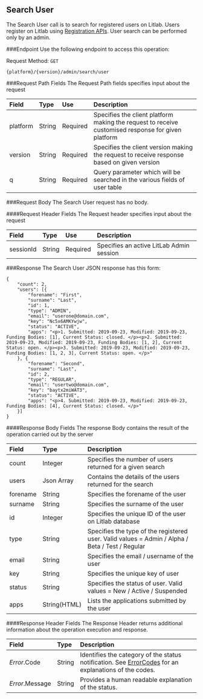 Search User
---------
The Search User call is to search for registered users on Litlab. Users register on Litlab using [Registration APIs][]. User search can be performed only by an admin.

###Endpoint
Use the following endpoint to access this operation:

Request Method: `GET`

	{platform}/{version}/admin/search/user

###Request Path Fields
The Request Path fields specifies input about the request

| Field          | Type        | Use          | Description                                                                                        |
|:---------------|:------------|:-------------|:---------------------------------------------------------------------------------------------------|
| platform       | String      | Required     | Specifies the client platform making the request to receive customised response for given platform |
| version        | String      | Required     | Specifies the client version making the request to receive response based on given version         |
| q              | String      | Required     | Query parameter which will be searched in the various fields of user table         |

###Request Body
The Search User request has no body.

####Request Header Fields
The Request header specifies input about the request

| Field          | Type        | Use          | Description                                                                              |
|:---------------|:------------|:-------------|:-----------------------------------------------------------------------------------------|
| sessionId      | String      | Required     | Specifies an active LitLab Admin session                                                 | 

###Response
The Search User JSON response has this form:

    {
        "count": 2,
        "users": [{
            "forename": "First",
            "surname": "Last",
            "id": 1,
            "type": "ADMIN",
            "email": "userone@domain.com",
            "key": "Nc5x6AMKYwjw",
            "status": "ACTIVE",
            "apps": "<p>1. Submitted: 2019-09-23, Modified: 2019-09-23, Funding Bodies: [1], Current Status: closed. </p><p>2. Submitted: 2019-09-23, Modified: 2019-09-23, Funding Bodies: [1, 2], Current Status: open. </p><p>3. Submitted: 2019-09-23, Modified: 2019-09-23, Funding Bodies: [1, 2, 3], Current Status: open. </p>"
        }, {
            "forename": "Second",
            "surname": "Last",
            "id": 2,
            "type": "REGULAR",
            "email": "usertwo@domain.com",
            "key": "baytx2miWAT3",
            "status": "ACTIVE",
            "apps": "<p>4. Submitted: 2019-09-23, Modified: 2019-09-23, Funding Bodies: [4], Current Status: closed. </p>"
        }]
    }

####Response Body Fields
The response Body contains the result of the operation carried out by the server

| Field          | Type        | Description                                                                                     |
|:---------------|:------------|:------------------------------------------------------------------------------------------------|
| count          | Integer     | Specifies the number of users returned for a given search                                       |
| users          | Json Array  | Contains the details of the users returned for the search                                       |
| forename       | String      | Specifies the forename of the user                                                              |
| surname        | String      | Specifies the surname of the user                                                               |
| id             | Integer     | Specifies the unique ID of the user on Litlab database                                          |
| type           | String      | Specifies the type of the registered user. Valid values = Admin / Alpha / Beta / Test / Regular |
| email          | String      | Specifies the email / username of the user                                                      |
| key            | String      | Specifies the unique key of user                                                                |
| status         | String      | Specifies the status of user. Valid values = New / Active / Suspended                           |
| apps           | String(HTML)| Lists the applications submitted by the user                                                    |

####Response Header Fields
The Response Header returns additional information about the operation execution and response.

| Field            | Type        | Description                                                                                                      |
|:-----------------|:------------|:-----------------------------------------------------------------------------------------------------------------|
| _Error_.Code    | String      | Identifies the category of the status notification. See [ErrorCodes][] for an explanations of the codes.          |
| _Error_.Message | String      | Provides a human readable explanation of the status.                                                              |

[ErrorCodes]: ../../appendix/ErrorCodes.md
[Registration APIs]: ../auth/Register.md